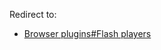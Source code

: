 Redirect to:

*   [Browser plugins#Flash players](/index.php/Browser_plugins#Flash_players "Browser plugins")